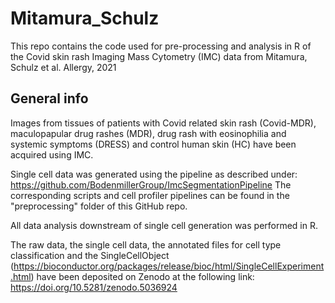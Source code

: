 # Mitamura_Schulz

This repo contains the code used for pre-processing and analysis in R of the Covid skin rash Imaging Mass Cytometry (IMC) data from Mitamura, Schulz et al. Allergy, 2021

## General info

Images from tissues of patients with Covid related skin rash (Covid-MDR), maculopapular drug rashes (MDR), drug rash with eosinophilia and systemic symptoms (DRESS) and control human skin (HC) have been acquired using IMC.

Single cell data was generated using the pipeline as described under: https://github.com/BodenmillerGroup/ImcSegmentationPipeline
The corresponding scripts and cell profiler pipelines can be found in the "preprocessing" folder of this GitHub repo.

All data analysis downstream of single cell generation was performed in R.

The raw data, the single cell data, the annotated files for cell type classification and the SingleCellObject (https://bioconductor.org/packages/release/bioc/html/SingleCellExperiment.html) have been deposited on Zenodo at the following link: https://doi.org/10.5281/zenodo.5036924
